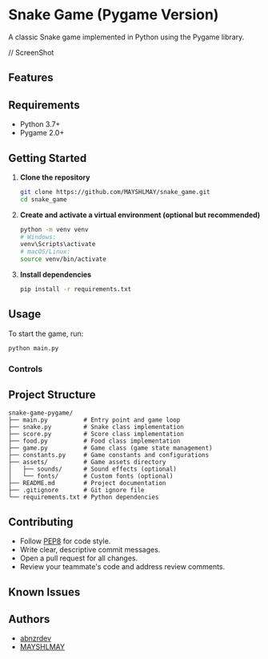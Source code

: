# Snake Game (Pygame Version)

A classic Snake game implemented in Python using the Pygame library.

// ScreenShot

## Features

## Requirements
- Python 3.7+
- Pygame 2.0+

## Getting Started

1. **Clone the repository**
   ```bash
   git clone https://github.com/MAYSHLMAY/snake_game.git
   cd snake_game
   ```

2. **Create and activate a virtual environment (optional but recommended)**
   ```bash
   python -m venv venv
   # Windows:
   venv\Scripts\activate
   # macOS/Linux:
   source venv/bin/activate
   ```

3. **Install dependencies**
   ```bash
   pip install -r requirements.txt
   ```

## Usage

To start the game, run:
```bash
python main.py
```

### Controls

## Project Structure
```
snake-game-pygame/
├── main.py          # Entry point and game loop
├── snake.py         # Snake class implementation
├── score.py         # Score class implementation
├── food.py          # Food class implementation
├── game.py          # Game class (game state management)
├── constants.py     # Game constants and configurations
├── assets/          # Game assets directory
│   ├── sounds/      # Sound effects (optional)
│   └── fonts/       # Custom fonts (optional)
├── README.md        # Project documentation
├── .gitignore       # Git ignore file
└── requirements.txt # Python dependencies
```

## Contributing

- Follow [PEP8](https://www.python.org/dev/peps/pep-0008/) for code style.
- Write clear, descriptive commit messages.
- Open a pull request for all changes.
- Review your teammate's code and address review comments.

## Known Issues

## Authors

- [abnzrdev](https://github.com/abnzrdev)
- [MAYSHLMAY](https://github.com/MAYSHLMAY)